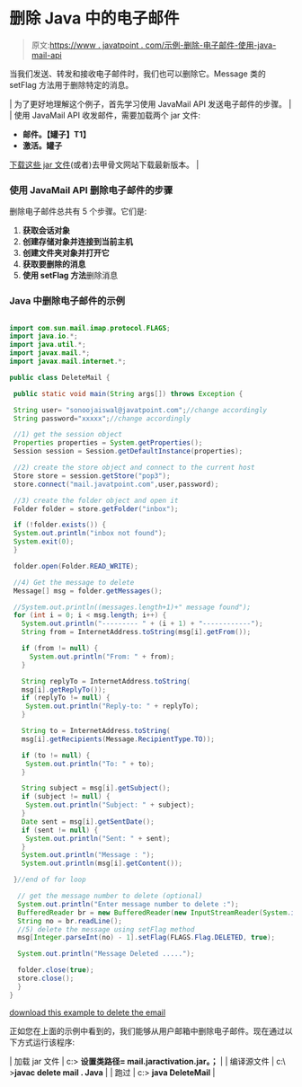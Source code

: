 # 删除 Java 中的电子邮件

> 原文:[https://www . javatpoint . com/示例-删除-电子邮件-使用-java-mail-api](https://www.javatpoint.com/example-of-deleting-email-using-java-mail-api)

当我们发送、转发和接收电子邮件时，我们也可以删除它。Message 类的 setFlag 方法用于删除特定的消息。

| 为了更好地理解这个例子，首先学习使用 JavaMail API 发送电子邮件的步骤。 |
| 使用 JavaMail API 收发邮件，需要加载两个 jar 文件:

*   **邮件。【罐子】T1】**
*   **激活。罐子**

[下载这些 jar 文件](https://static.javatpoint.com/src/mail/mailactivation.zip)(或者)去甲骨文网站下载最新版本。 |

### 使用 JavaMail API 删除电子邮件的步骤

删除电子邮件总共有 5 个步骤。它们是:

1.  **获取会话对象**
2.  **创建存储对象并连接到当前主机**
3.  **创建文件夹对象并打开它**
4.  **获取要删除的消息**
5.  **使用 setFlag 方法**删除消息

### Java 中删除电子邮件的示例

```java

import com.sun.mail.imap.protocol.FLAGS;
import java.io.*;
import java.util.*;
import javax.mail.*;
import javax.mail.internet.*;

public class DeleteMail {

 public static void main(String args[]) throws Exception {

 String user= "sonoojaiswal@javatpoint.com";//change accordingly
 String password="xxxxx";//change accordingly

 //1) get the session object
 Properties properties = System.getProperties();
 Session session = Session.getDefaultInstance(properties);

 //2) create the store object and connect to the current host 
 Store store = session.getStore("pop3");
 store.connect("mail.javatpoint.com",user,password);

 //3) create the folder object and open it
 Folder folder = store.getFolder("inbox");

 if (!folder.exists()) {
 System.out.println("inbox not found");
 System.exit(0);
 }

 folder.open(Folder.READ_WRITE);

 //4) Get the message to delete
 Message[] msg = folder.getMessages();

 //System.out.println((messages.length+1)+" message found");
 for (int i = 0; i < msg.length; i++) {
   System.out.println("--------- " + (i + 1) + "------------");
   String from = InternetAddress.toString(msg[i].getFrom());

   if (from != null) {
     System.out.println("From: " + from);
   }

   String replyTo = InternetAddress.toString(
   msg[i].getReplyTo());
   if (replyTo != null) {
    System.out.println("Reply-to: " + replyTo);
   }

   String to = InternetAddress.toString(
   msg[i].getRecipients(Message.RecipientType.TO));

   if (to != null) {
    System.out.println("To: " + to);
   }

   String subject = msg[i].getSubject();
   if (subject != null) {
    System.out.println("Subject: " + subject);
   }
   Date sent = msg[i].getSentDate();
   if (sent != null) {
    System.out.println("Sent: " + sent);
   }
   System.out.println("Message : ");
   System.out.println(msg[i].getContent());

 }//end of for loop

  // get the message number to delete (optional)
  System.out.println("Enter message number to delete :");
  BufferedReader br = new BufferedReader(new InputStreamReader(System.in));
  String no = br.readLine();
  //5) delete the message using setFlag method
  msg[Integer.parseInt(no) - 1].setFlag(FLAGS.Flag.DELETED, true);

  System.out.println("Message Deleted .....");

  folder.close(true);
  store.close();
  }
} 	

```

[download this example to delete the email](https://static.javatpoint.com/src/mail/deletemail.zip)

正如您在上面的示例中看到的，我们能够从用户邮箱中删除电子邮件。现在通过以下方式运行该程序:

| 加载 jar 文件 | c:\> **设置类路径= mail.jaractivation.jar。；** |
| 编译源文件 | c:\ >**javac delete mail . Java** |
| 跑过 | c:\> **java DeleteMail** |